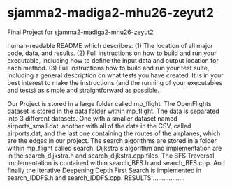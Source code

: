 # sjamma2-madiga2-mhu26-zeyut2
Final Project for sjamma2-madiga2-mhu26-zeyut2

human-readable README which describes: (1) The location of all major code, data, and results. (2) Full instructions on how to build and run your executable, including how to define the input data and output location for each method. (3) Full instructions how to build and run your test suite, including a general description on what tests you have created. It is in your best interest to make the instructions (and the running of your executables and tests) as simple and straightforward as possible.



Our Project is stored in a large folder called mp_flight. The OpenFlights dataset is stored in the data folder within mp_flight. The data is separated into 3 different datasets. One with a smaller dataset named airports_small.dat, another with all of the data in the CSV, called airports.dat, and the last one containing the routes of the airplanes, which are the edges in our project. The search algorithms are stored in a folder within mp_flight called search. Dijkstra's algorithm and implementation are in the search_dijkstra.h and search_dijkstra.cpp files. The BFS Traversal implementation is contained within search_BFS.h and search_BFS.cpp. And finally the Iterative Deepening Depth First Search is implemented in search_IDDFS.h and search_IDDFS.cpp. RESULTS:.................. 



